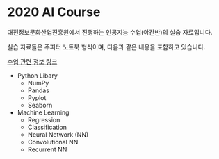 # 2020 AI Course

대전정보문화산업진흥원에서 진행하는 인공지능 수업(야간반)의 실습 자료입니다.

실습 자료들은 주피터 노트북 형식이며, 다음과 같은 내용을 포함하고 있습니다.

[수업 관련 정보 링크](https://lib.yuseong.go.kr/contents/contents.php?mode=view&updateData=aWQ9ZnJlZSZvaWQ9ZnJlZSZpZHg9NzUzMSZsaXN0RGF0YT1hV1E5Wm5KbFpTWjBaWEp0UFhSdlpHRjVKbk5mZVdWaGNqMHlNREl3Sm5OZmJXOXVkR2c5TVRBbWMxOWtZWGs5TWpFbVpWOTVaV0Z5UFRJd01qQW1aVjl0YjI1MGFEMHhNQ1psWDJSaGVUMHlNU1p3WVdkbFEyOWtaVDB3TmpBekpqMG1jMjl5ZEQxMWMyVmZkRzl3SUVSRlUwTXNJRzUxYlNCRVJWTkRMQ0IwYUhKbFlXUWdRVk5ESm5ObFlYSmphRjl2Y0hScGIyNDlKbkJoWjJWZmJHbHVaVDB4TlNad1lXZGxYM05qWVd4bFBURXd8fA%7C%7C)

* Python Libary
  * NumPy
  * Pandas
  * Pyplot
  * Seaborn
* Machine Learning
  * Regression
  * Classification
  * Neural Network (NN)
  * Convolutional NN
  * Recurrent NN  